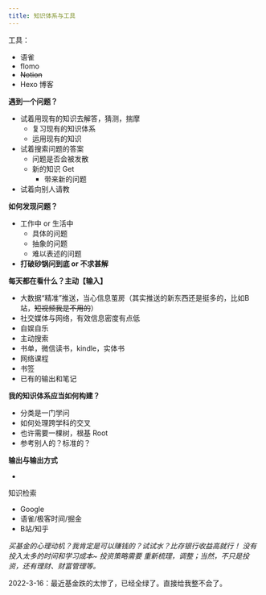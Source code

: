 ```yaml
---
title: 知识体系与工具
---
```


工具：

- 语雀
- flomo
- ~~Notion~~
- Hexo 博客





**遇到一个问题？**

- 试着用现有的知识去解答，猜测，揣摩
  - 复习现有的知识体系
  - 运用现有的知识
- 试着搜索问题的答案
  - 问题是否会被发散
  - 新的知识 Get
    - 带来新的问题
- 试着向别人请教



**如何发现问题？**

- 工作中 or 生活中
  - 具体的问题
  - 抽象的问题
  - 难以表述的问题
- **打破砂锅问到底 or 不求甚解**



**每天都在看什么？主动【输入】**

- 大数据“精准”推送，当心信息茧房（其实推送的新东西还是挺多的，比如B站，~~短视频我是不用的~~）
- 社交媒体与网络，有效信息密度有点低
- 自娱自乐
- 主动搜索
- 书单，微信读书，kindle，实体书
- 网络课程
- 书签
- 已有的输出和笔记



**我的知识体系应当如何构建？**

- 分类是一门学问
- 如何处理跨学科的交叉
- 也许需要一棵树，根基 Root
- 参考别人的？标准的？



**输出与输出方式**

- **​**



知识检索

- Google
- 语雀/极客时间/掘金
- B站/知乎



_买基金的心理动机？我肯定是可以赚钱的？试试水？比存银行收益高就行！_
_没有投入太多的时间和学习成本~_
_投资策略需要 重新梳理，调整；当然，不只是投资，还有理财、财富管理等。_

2022-3-16：最近基金跌的太惨了，已经全绿了。直接给我整不会了。
